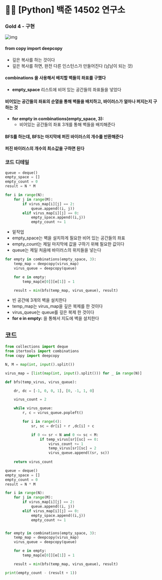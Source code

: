 # 🧑‍💻 [Python] 백준 14502 연구소

### Gold 4 - 구현



![img](https://blog.kakaocdn.net/dn/cC1MR5/btr1QwKHa2P/iVlOamnCuGQNGj3KIqU18K/img.png)

#### from copy import deepcopy

- 깊은 복사를 하는 것이다
- 깊은 복사를 하면, 완전 다른 인스턴스가 만들어진다 (남남이 되는 것)



#### combinations 을 사용해서 배치할 벽들의 좌표를 구했다

- **empty_space** 리스트에 비어 있는 공간들의 좌표들을 넣었다



#### 비어있는 공간들의 좌표의 순열을 통해 벽들을 배치하고, 바이러스가 얼마나 퍼지는지 구하는 것

- **for empty in combinations(empty_space, 3):**
  - 비어있는 공간들의 좌표 3개를 통해 벽들을 배치해준다



#### BFS를 하는데, BFS는 마지막에 퍼진 바이러스의 개수를 반환해준다



#### 퍼진 바이러스의 개수의 최소값을 구하면 된다





### 코드 디테일

```python
queue = deque()
empty_space = []
empty_count = 0
result = N * M

for i in range(N):
    for j in range(M):
        if virus_map[i][j] == 2:
            queue.append((i, j))
        elif virus_map[i][j] == 0:
            empty_space.append((i,j))
            empty_count += 1
```

- 밑작업
- empty_space는 벽을 설치하게 필요한 비어 있는 공간들의 좌표
- empty_count는 제일 마지막에 값을 구하기 위해 필요한 값이다
- queue는 제일 처음에 바이러스의 위치들을 넣는다



```python
for empty in combinations(empty_space, 3):
    temp_map = deepcopy(virus_map)
    virus_queue = deepcopy(queue)

    for e in empty:
        temp_map[e[0]][e[1]] = 1

    result = min(bfs(temp_map, virus_queue), result)
```

- 빈 공간에 3개의 벽을 설치한다
- temp_map는 virus_map을 깊은 복제를 한 것이다
- virus_queue는 queue를 깊은 복제 한 것이다
-  **for e in empty:** 을 통해서 지도에 벽을 설치한다



## 코드

```python
from collections import deque
from itertools import combinations
from copy import deepcopy

N, M = map(int, input().split())

virus_map = [list(map(int, input().split())) for _ in range(N)]

def bfs(temp_virus, virus_queue):

    dr, dc = [-1, 0, 0, 1], [0, -1, 1, 0]

    virus_count = 2

    while virus_queue:
        r, c = virus_queue.popleft()

        for i in range(4):
            sr, sc = dr[i] + r ,dc[i] + c

            if 0 <= sr < N and 0 <= sc < M:
                if temp_virus[sr][sc] == 0:
                    virus_count += 1
                    temp_virus[sr][sc] = 2
                    virus_queue.append((sr, sc))
    
    return virus_count

queue = deque()
empty_space = []
empty_count = 0
result = N * M

for i in range(N):
    for j in range(M):
        if virus_map[i][j] == 2:
            queue.append((i, j))
        elif virus_map[i][j] == 0:
            empty_space.append((i,j))
            empty_count += 1


for empty in combinations(empty_space, 3):
    temp_map = deepcopy(virus_map)
    virus_queue = deepcopy(queue)

    for e in empty:
        temp_map[e[0]][e[1]] = 1

    result = min(bfs(temp_map, virus_queue), result)

print(empty_count - (result + 1))
```



